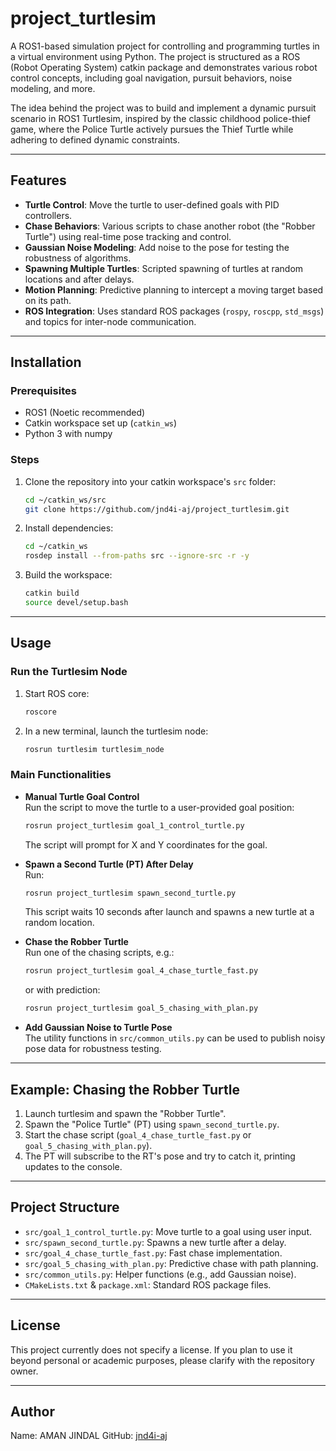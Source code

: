 # project_turtlesim

A ROS1-based simulation project for controlling and programming turtles in a virtual environment using Python. The project is structured as a ROS (Robot Operating System) catkin package and demonstrates various robot control concepts, including goal navigation, pursuit behaviors, noise modeling, and more.

The idea behind the project was to build and implement a dynamic pursuit scenario in ROS1 Turtlesim, inspired by the classic childhood police-thief game, where the Police Turtle actively pursues the Thief Turtle while adhering to defined dynamic constraints.

---

## Features

- **Turtle Control**: Move the turtle to user-defined goals with PID controllers.
- **Chase Behaviors**: Various scripts to chase another robot (the "Robber Turtle") using real-time pose tracking and control.
- **Gaussian Noise Modeling**: Add noise to the pose for testing the robustness of algorithms.
- **Spawning Multiple Turtles**: Scripted spawning of turtles at random locations and after delays.
- **Motion Planning**: Predictive planning to intercept a moving target based on its path.
- **ROS Integration**: Uses standard ROS packages (`rospy`, `roscpp`, `std_msgs`) and topics for inter-node communication.

---

## Installation

### Prerequisites

- ROS1 (Noetic recommended)
- Catkin workspace set up (`catkin_ws`)
- Python 3 with numpy

### Steps

1. Clone the repository into your catkin workspace's `src` folder:

    ```bash
    cd ~/catkin_ws/src
    git clone https://github.com/jnd4i-aj/project_turtlesim.git
    ```

2. Install dependencies:

    ```bash
    cd ~/catkin_ws
    rosdep install --from-paths src --ignore-src -r -y
    ```

3. Build the workspace:

    ```bash
    catkin build
    source devel/setup.bash
    ```

---

## Usage

### Run the Turtlesim Node

1. Start ROS core:

    ```bash
    roscore
    ```

2. In a new terminal, launch the turtlesim node:

    ```bash
    rosrun turtlesim turtlesim_node
    ```

### Main Functionalities

- **Manual Turtle Goal Control**  
  Run the script to move the turtle to a user-provided goal position:

  ```bash
  rosrun project_turtlesim goal_1_control_turtle.py
  ```

  The script will prompt for X and Y coordinates for the goal.

- **Spawn a Second Turtle (PT) After Delay**  
  Run:

  ```bash
  rosrun project_turtlesim spawn_second_turtle.py
  ```

  This script waits 10 seconds after launch and spawns a new turtle at a random location.

- **Chase the Robber Turtle**  
  Run one of the chasing scripts, e.g.:

  ```bash
  rosrun project_turtlesim goal_4_chase_turtle_fast.py
  ```

  or with prediction:

  ```bash
  rosrun project_turtlesim goal_5_chasing_with_plan.py
  ```

- **Add Gaussian Noise to Turtle Pose**  
  The utility functions in `src/common_utils.py` can be used to publish noisy pose data for robustness testing.

---

## Example: Chasing the Robber Turtle

1. Launch turtlesim and spawn the "Robber Turtle".
2. Spawn the "Police Turtle" (PT) using `spawn_second_turtle.py`.
3. Start the chase script (`goal_4_chase_turtle_fast.py` or `goal_5_chasing_with_plan.py`).
4. The PT will subscribe to the RT's pose and try to catch it, printing updates to the console.

---

## Project Structure

- `src/goal_1_control_turtle.py`: Move turtle to a goal using user input.
- `src/spawn_second_turtle.py`: Spawns a new turtle after a delay.
- `src/goal_4_chase_turtle_fast.py`: Fast chase implementation.
- `src/goal_5_chasing_with_plan.py`: Predictive chase with path planning.
- `src/common_utils.py`: Helper functions (e.g., add Gaussian noise).
- `CMakeLists.txt` & `package.xml`: Standard ROS package files.

---


## License

This project currently does not specify a license. If you plan to use it beyond personal or academic purposes, please clarify with the repository owner.

---

## Author

Name: AMAN JINDAL
GitHub: [jnd4i-aj](https://github.com/jnd4i-aj)
